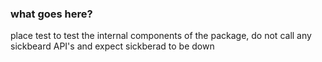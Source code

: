 ### what goes here?

place test to test the internal components of the package, do not call any sickbeard API's and expect sickberad to be down